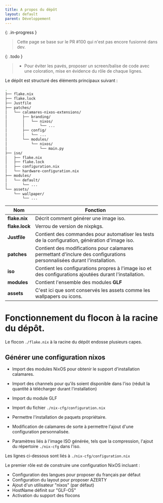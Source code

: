 ```yaml
---
title: A propos du dépôt 
layout: default
parent: Développement
---
```


{: .in-progress }
> Cette page se base sur le PR #100 qui n'est pas encore fusionné dans dev. 

{: .todo }
> - Pour éviter les pavés, proposer un screen/balise de code avec une coloration, mise en évidence du rôle de chaque lignes.

Le dépôt est structuré des éléments principaux suivant : 

```bash
.
├── flake.nix
├── flake.lock
├── Justfile
├── patches/
│   └── calamares-nixos-extensions/
│       ├── branding/
│       │   └── nixos/
│       │       └── ...
│       ├── config/
│       │   └── ...
│       └── modules/
│           └── nixos/
│               └── main.py
├── iso/
│   ├── flake.nix
│   ├── flake.lock
│   ├── configuration.nix
│   └── hardware-configuration.nix
├── modules/
│   └── default/
│       └── ...
└── assets/
    └── wallpaper/
        └── ...
```

| Nom            | Fonction                                                                                                                |
|----------------|-------------------------------------------------------------------------------------------------------------------------|
| **flake.nix**  | Décrit comment générer une image iso.                                                                                   |
| **flake.lock** | Verrou de version de nixpkgs.                                                                                           |
| **Justfile**   | Contient des commandes pour automatiser les tests de la configuration, génération d'image iso.                          |
| **patches**    | Contient des modifications pour calamares permettant d'inclure des configurations personnalisées durant l'installation. |
| **iso**        | Contient les configurations propres à l'image iso et des configurations ajoutées durant l'installation.                 |
| **modules**    | Contient l'ensemble des modules **GLF**                                                                                 |
| **assets**     | C'est ici que sont conservés les assets comme les wallpapers ou icons.                                                  |

# Fonctionnement du flocon à la racine du dépôt. 

Le flocon `./flake.nix` à la racine du dépôt endosse plusieurs capes. 

## Générer une configuration nixos 

- Import des modules NixOS pour obtenir le support d'installation calamares. 
- Import des channels pour qu'ils soient disponible dans l'iso (réduit la quantité à télécharger durant l'installation)
- Import du module GLF
- Import du fichier `./nix-cfg/configuration.nix`

- Permettre l'installation de paquets propriétaire. 
- Modification de calamares de sorte à permettre l'ajout d'une configuration personnalisée. 

- Paramètres liés à l'image ISO générée, tels que la compression, l'ajout du répertoire `./nix-cfg` dans l'iso.

Les lignes ci-dessous sont liés à `./nix-cfg/configuration.nix`

Le premier rôle est de construire une configuration NixOS incluant : 
- Configuration des langues pour proposer du français par défaut 
- Configuration du layout pour proposer AZERTY
- Ajout d'un utilisateur "nixos" (par défaut)
- HostName définit sur "GLF-OS"
- Activation du support des flocons













